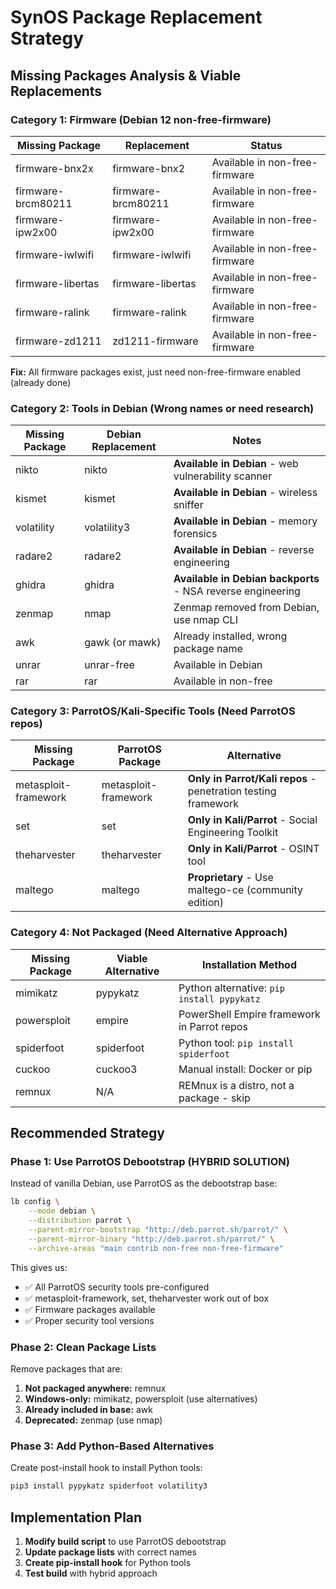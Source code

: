 # SynOS Package Replacement Strategy

## Missing Packages Analysis & Viable Replacements

### Category 1: Firmware (Debian 12 non-free-firmware)
| Missing Package | Replacement | Status |
|----------------|-------------|---------|
| firmware-bnx2x | firmware-bnx2 | Available in non-free-firmware |
| firmware-brcm80211 | firmware-brcm80211 | Available in non-free-firmware |
| firmware-ipw2x00 | firmware-ipw2x00 | Available in non-free-firmware |
| firmware-iwlwifi | firmware-iwlwifi | Available in non-free-firmware |
| firmware-libertas | firmware-libertas | Available in non-free-firmware |
| firmware-ralink | firmware-ralink | Available in non-free-firmware |
| firmware-zd1211 | zd1211-firmware | Available in non-free-firmware |

**Fix:** All firmware packages exist, just need non-free-firmware enabled (already done)

### Category 2: Tools in Debian (Wrong names or need research)
| Missing Package | Debian Replacement | Notes |
|----------------|-------------------|-------|
| nikto | nikto | **Available in Debian** - web vulnerability scanner |
| kismet | kismet | **Available in Debian** - wireless sniffer |
| volatility | volatility3 | **Available in Debian** - memory forensics |
| radare2 | radare2 | **Available in Debian** - reverse engineering |
| ghidra | ghidra | **Available in Debian backports** - NSA reverse engineering |
| zenmap | nmap | Zenmap removed from Debian, use nmap CLI |
| awk | gawk (or mawk) | Already installed, wrong package name |
| unrar | unrar-free | Available in Debian |
| rar | rar | Available in non-free |

### Category 3: ParrotOS/Kali-Specific Tools (Need ParrotOS repos)
| Missing Package | ParrotOS Package | Alternative |
|----------------|-----------------|-------------|
| metasploit-framework | metasploit-framework | **Only in Parrot/Kali repos** - penetration testing framework |
| set | set | **Only in Kali/Parrot** - Social Engineering Toolkit |
| theharvester | theharvester | **Only in Kali/Parrot** - OSINT tool |
| maltego | maltego | **Proprietary** - Use maltego-ce (community edition) |

### Category 4: Not Packaged (Need Alternative Approach)
| Missing Package | Viable Alternative | Installation Method |
|----------------|-------------------|-------------------|
| mimikatz | pypykatz | Python alternative: `pip install pypykatz` |
| powersploit | empire | PowerShell Empire framework in Parrot repos |
| spiderfoot | spiderfoot | Python tool: `pip install spiderfoot` |
| cuckoo | cuckoo3 | Manual install: Docker or pip |
| remnux | N/A | REMnux is a distro, not a package - skip |

## Recommended Strategy

### Phase 1: Use ParrotOS Debootstrap (HYBRID SOLUTION)
Instead of vanilla Debian, use ParrotOS as the debootstrap base:

```bash
lb config \
    --mode debian \
    --distribution parrot \
    --parent-mirror-bootstrap "http://deb.parrot.sh/parrot/" \
    --parent-mirror-binary "http://deb.parrot.sh/parrot/" \
    --archive-areas "main contrib non-free non-free-firmware"
```

This gives us:
- ✅ All ParrotOS security tools pre-configured
- ✅ metasploit-framework, set, theharvester work out of box
- ✅ Firmware packages available
- ✅ Proper security tool versions

### Phase 2: Clean Package Lists
Remove packages that are:
1. **Not packaged anywhere:** remnux
2. **Windows-only:** mimikatz, powersploit (use alternatives)
3. **Already included in base:** awk
4. **Deprecated:** zenmap (use nmap)

### Phase 3: Add Python-Based Alternatives
Create post-install hook to install Python tools:
```bash
pip3 install pypykatz spiderfoot volatility3
```

## Implementation Plan

1. **Modify build script** to use ParrotOS debootstrap
2. **Update package lists** with correct names
3. **Create pip-install hook** for Python tools
4. **Test build** with hybrid approach
